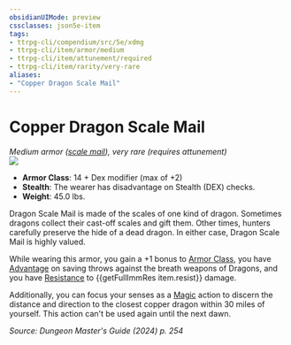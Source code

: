 ```yaml
---
obsidianUIMode: preview
cssclasses: json5e-item
tags:
- ttrpg-cli/compendium/src/5e/xdmg
- ttrpg-cli/item/armor/medium
- ttrpg-cli/item/attunement/required
- ttrpg-cli/item/rarity/very-rare
aliases: 
- "Copper Dragon Scale Mail"
---
```

# Copper Dragon Scale Mail
*Medium armor ([scale mail](3-Mechanics/CLI/items/scale-mail-xphb.md)), very rare (requires attunement)*  
![](3-Mechanics/CLI/items/img/dragon-scale-mail.webp#right)

- **Armor Class**: 14 + Dex modifier (max of +2)
- **Stealth**: The wearer has disadvantage on Stealth (DEX) checks.
- **Weight**: 45.0 lbs.

Dragon Scale Mail is made of the scales of one kind of dragon. Sometimes dragons collect their cast-off scales and gift them. Other times, hunters carefully preserve the hide of a dead dragon. In either case, Dragon Scale Mail is highly valued.

While wearing this armor, you gain a +1 bonus to [Armor Class](3-Mechanics/CLI/rules/variant-rules/armor-class-xphb.md), you have [Advantage](3-Mechanics/CLI/rules/variant-rules/advantage-xphb.md) on saving throws against the breath weapons of Dragons, and you have [Resistance](3-Mechanics/CLI/rules/variant-rules/resistance-xphb.md) to {{getFullImmRes item.resist}} damage.

Additionally, you can focus your senses as a [Magic](3-Mechanics/CLI/rules/actions.md#Magic) action to discern the distance and direction to the closest copper dragon within 30 miles of yourself. This action can't be used again until the next dawn.

*Source: Dungeon Master's Guide (2024) p. 254*